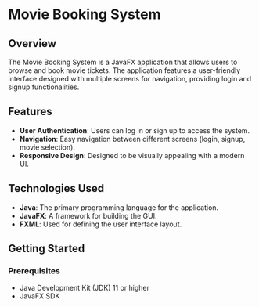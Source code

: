 # Movie Booking System

## Overview

The Movie Booking System is a JavaFX application that allows users to browse and book movie tickets. The application features a user-friendly interface designed with multiple screens for navigation, providing login and signup functionalities.

## Features

- **User Authentication**: Users can log in or sign up to access the system.
- **Navigation**: Easy navigation between different screens (login, signup, movie selection).
- **Responsive Design**: Designed to be visually appealing with a modern UI.

## Technologies Used

- **Java**: The primary programming language for the application.
- **JavaFX**: A framework for building the GUI.
- **FXML**: Used for defining the user interface layout.

## Getting Started

### Prerequisites

- Java Development Kit (JDK) 11 or higher
- JavaFX SDK
